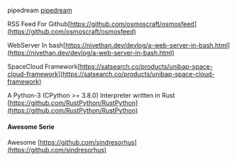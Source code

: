 




pipedream [pipedream](https://pipedream.com/)

RSS Feed For Github[https://github.com/osmoscraft/osmosfeed](https://github.com/osmoscraft/osmosfeed)

WebServer In bash[https://nivethan.dev/devlog/a-web-server-in-bash.html](https://nivethan.dev/devlog/a-web-server-in-bash.html)

SpaceCloud Framework[https://satsearch.co/products/unibap-space-cloud-framework](https://satsearch.co/products/unibap-space-cloud-framework)


A Python-3 (CPython >= 3.8.0) Interpreter written in Rust [https://github.com/RustPython/RustPython](https://github.com/RustPython/RustPython)



#### Awesome Serie
Awesome [https://github.com/sindresorhus](https://github.com/sindresorhus)
